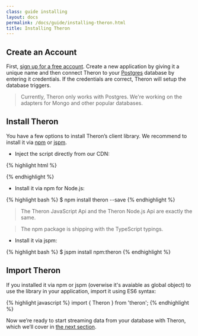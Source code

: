 ```yaml
---
class: guide installing
layout: docs
permalink: /docs/guide/installing-theron.html
title: Installing Theron
---
```


## Create an Account

First, [sign up for a free account](/signup). Create a new application by giving
it a unique name and then connect Theron to your [Postgres](http://postgresql.org)
database by entering it credentials. If the credentials are correct, Theron will
setup the database triggers.

> Currently, Theron only works with Postgres. We're working on the adapters for
> Mongo and other popular databases.

## Install Theron

You have a few options to install Theron’s client library. We recommend to
install it via [npm](https://www.npmjs.com/package/theron) or [jspm](http://jspm.io).

-	Inject the script directly from our CDN:

{% highlight html %}
<script src="//cdn.therondb.com/bundles/0.1.4/theron.umd.js"></script>
{% endhighlight %}

-	Install it via npm for Node.js:

{% highlight bash %}
$ npm install theron --save
{% endhighlight %}

> The Theron JavaScript Api and the Theron Node.js Api are exactly the same.

> The npm package is shipping with the TypeScript typings.

-	Install it via jspm:

{% highlight bash %}
$ jspm install npm:theron
{% endhighlight %}

## Import Theron

If you installed it via npm or jspm (overwise it's avaiable as global object) to
use the library in your application, import it using ES6 syntax:

{% highlight javascript %}
import { Theron } from 'theron';
{% endhighlight %}

Now we’re ready to start streaming data from your database with Theron, which
we’ll cover in [the next section](./understanding-stream.html).
